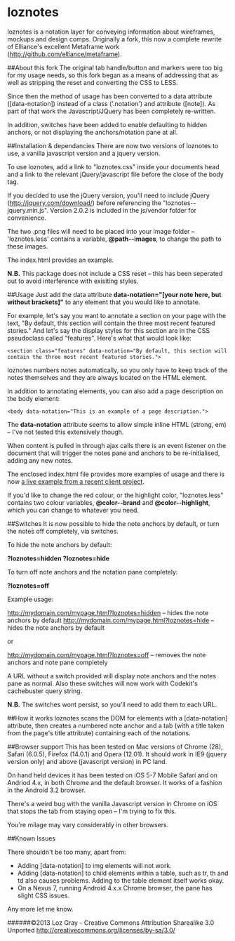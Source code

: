 loznotes
==========

loznotes is a notation layer for conveying information about wireframes, mockups and design comps. Originally a fork, this now a complete rewrite of Elliance's excellent Metaframe work (http://github.com/elliance/metaframe).

##About this fork
The original tab handle/button and markers were too big for my usage needs, so this fork began as a means of addressing that as well as stripping the reset and converting the CSS to LESS.

Since then the method of usage has been converted to a data attribute ([data-notation]) instead of a class ('.notation') and attribute ([note]). As part of that work the Javascript/JQuery has been completely re-written.

In addition, switches have been added to enable defaulting to hidden anchors, or not displaying the anchors/notation pane at all.

##Installation & dependancies
There are now two versions of loznotes to use, a vanilla javascript version and a jquery version.

To use loznotes, add a link to "loznotes.css" inside your documents head and a link to the relevant jQuery/javascript file before the close of the body tag.

If you decided to use the jQuery version, you'll need to include jQuery (http://jquery.com/download/) before referencing the "loznotes--jquery.min.js". Version 2.0.2 is included in the js/vendor folder for convenience.

The two .png files will need to be placed into your image folder – 'loznotes.less' contains a variable, **@path--images**, to change the path to these images.

The index.html provides an example.

**N.B.** This package does not include a CSS reset – this has been seperated out to avoid interference with exisiting styles.

##Usage
Just add the data attribute **data-notation="[your note here, but without brackets]"** to any element that you would like to annotate.

For example, let's say you want to annotate a section on your page with the text, "By default, this section will contain the three most recent featured stories." And let's say the display styles for this section are in the CSS pseudoclass called "features".  Here's what that would look like: 

    <section class="features" data-notation="By default, this section will contain the three most recent featured stories.">

loznotes numbers notes automatically, so you only have to keep track of the notes themselves and they are always located on the HTML element.

In addition to annotating elements, you can also add a page description on the body element:

    <body data-notation="This is an example of a page description.">

The **data-notation** attribute seems to allow simple inline HTML (strong, em) – I've not tested this extensively though.

When content is pulled in through ajax calls there is an event listener on the document that will trigger the notes pane and anchors to be re-initialised, adding any new notes.

The enclosed index.html file provides more examples of usage and there is now [a live example from a recent client project](http://artfund-getinvolved-2013.lab7.co.uk/).

If you'd like to change the red colour, or the highlight color, "loznotes.less" contains two colour variables, **@color--brand** and **@color--highlight**, which you can change to whatever you need.

##Switches
It is now possible to hide the note anchors by default, or turn the notes off completely, via switches.

To hide the note anchors by default:

**?loznotes=hidden**
**?loznotes=hide**

To turn off note anchors and the notation pane completely:

**?loznotes=off**

Example usage:

http://mydomain.com/mypage.html?loznotes=hidden – hides the note anchors by default
http://mydomain.com/mypage.html?loznotes=hide – hides the note anchors by default

or

http://mydomain.com/mypage.html?loznotes=off – removes the note anchors and note pane completely

A URL without a switch provided will display note anchors and the notes pane as normal. Also these switches will now work with Codekit's cachebuster query string.

**N.B.** The switches wont persist, so you'll need to add them to each URL.

##How it works
loznotes scans the DOM for elements with a [data-notation] attribute, then creates a numbered note anchor and a tab (with a title taken from the page's title attribute) containing each of the notations.

##Browser support
This has been tested on Mac versions of Chrome (28), Safari (6.0.5), Firefox (14.0.1) and Opera (12.01). It should work in IE9 (jquery version only) and above (javascript version) in PC land.

On hand held devices it has been tested on iOS 5-7 Mobile Safari and on Andriod 4.x, in both Chrome and the default browser. It works of a fashion in the Android 3.2 browser.

There's a weird bug with the vanilla Javascript version in Chrome on iOS that stops the tab from staying open – I'm trying to fix this.

You're milage may vary considerably in other browsers.

##Known Issues

There shouldn't be too many, apart from:

* Adding [data-notation] to img elements will not work.
* Adding [data-notation] to child elements within a table, such as tr, th and td also causes problems. Adding to the table element itself works okay.
* On a Nexus 7, running Android 4.x.x Chrome browser, the pane has slight CSS issues.

Any more let me know.

######©2013 Loz Gray - Creative Commons Attribution Sharealike 3.0 Unported http://creativecommons.org/licenses/by-sa/3.0/

